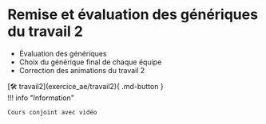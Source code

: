 # Remise et évaluation des génériques du travail 2     
<ul><li>Évaluation des génériques</li>
<li>Choix du générique final de chaque équipe</li>
<li>Correction des animations du travail 2</li>
</ul>   
[🛠️ travail2](exercice_ae/travail2){ .md-button }   <br>   
!!! info "Information"

    Cours conjoint avec vidéo

